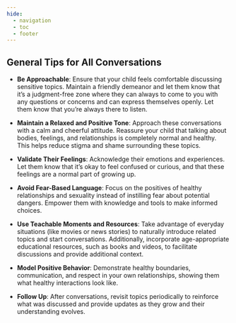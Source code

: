 ```yaml
---
hide:
  - navigation
  - toc
  - footer
---
```


## **General Tips for All Conversations**

- **Be Approachable**: Ensure that your child feels comfortable discussing sensitive topics. Maintain a friendly demeanor and let them know that it’s a judgment-free zone where they can always to come to you with any questions or concerns and can express themselves openly. Let them know that you’re always there to listen.

- **Maintain a Relaxed and Positive Tone**: Approach these conversations with a calm and cheerful attitude. Reassure your child that talking about bodies, feelings, and relationships is completely normal and healthy. This helps reduce stigma and shame surrounding these topics.

- **Validate Their Feelings**: Acknowledge their emotions and experiences. Let them know that it’s okay to feel confused or curious, and that these feelings are a normal part of growing up.

- **Avoid Fear-Based Language**: Focus on the positives of healthy relationships and sexuality instead of instilling fear about potential dangers. Empower them with knowledge and tools to make informed choices.

- **Use Teachable Moments and Resources**: Take advantage of everyday situations (like movies or news stories) to naturally introduce related topics and start conversations. Additionally, incorporate age-appropriate educational resources, such as books and videos, to facilitate discussions and provide additional context.

- **Model Positive Behavior**: Demonstrate healthy boundaries, communication, and respect in your own relationships, showing them what healthy interactions look like.

- **Follow Up**: After conversations, revisit topics periodically to reinforce what was discussed and provide updates as they grow and their understanding evolves.
